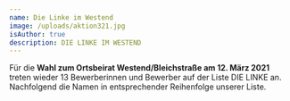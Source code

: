 ```yaml
---
name: Die Linke im Westend
image: /uploads/aktion321.jpg
isAuthor: true
description: DIE LINKE IM WESTEND
---
```


Für die **Wahl zum Ortsbeirat Westend/Bleichstraße am 12. März 2021** treten wieder 13 Bewerberinnen und Bewerber auf der Liste DIE LINKE an. Nachfolgend die Namen in entsprechender Reihenfolge unserer Liste.